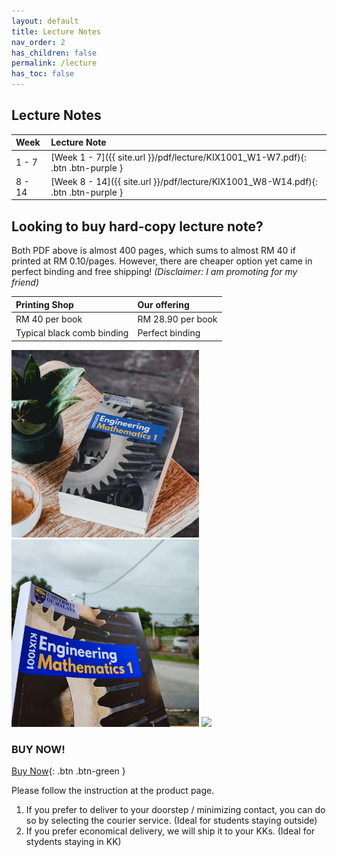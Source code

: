 ```yaml
---
layout: default
title: Lecture Notes
nav_order: 2
has_children: false
permalink: /lecture
has_toc: false
---
```


## Lecture Notes

| Week | Lecture Note |
|:-----|:-------------|
| 1 - 7 | [Week 1 - 7]({{ site.url }}/pdf/lecture/KIX1001_W1-W7.pdf){: .btn .btn-purple } |
| 8 - 14 | [Week 8 - 14]({{ site.url }}/pdf/lecture/KIX1001_W8-W14.pdf){: .btn .btn-purple } |

## Looking to buy hard-copy lecture note?

Both PDF above is almost 400 pages, which sums to almost RM 40 if printed at RM 0.10/pages. However, there are cheaper option yet came in perfect binding and free shipping! _(Disclaimer: I am promoting for my friend)_

| Printing Shop | Our offering |
|:--------------|:-------------|
| RM 40 per book | RM 28.90 per book |
| Typical black comb binding | Perfect binding |

<p float="left">
  <img src="/pages/lecture/images/1.png" width="300" />
  <img src="/pages/lecture/images/2.png" width="300" /> 
  <img src="/pages/lecture/images/flip.gif" width="300" />
</p>

### BUY NOW!

[Buy Now](https://shopee.com.my/product/558403004/13332594245/){: .btn .btn-green }

Please follow the instruction at the product page.

1. If you prefer to deliver to your doorstep / minimizing contact, you can do so by selecting the courier service. (Ideal for students staying outside)
2. If you prefer economical delivery, we will ship it to your KKs. (Ideal for stydents staying in KK)
